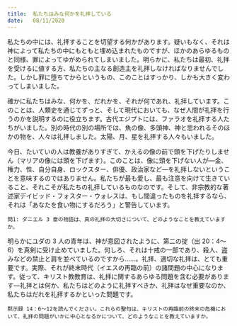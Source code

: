 ```yaml
---
title:  私たちはみな何かを礼拝している
date:   08/11/2020
---
```


私たちの中には、礼拝することを切望する何かがあります。疑いもなく、それは神によって私たちの中にもともと埋め込まれたものですが、ほかのあらゆるものと同様、罪によってゆがめられてしまいました。明らかに、私たちは最初、礼拝を受けるに値する方、私たちの主なる創造主を礼拝しなければなりませんでした。しかし罪に堕ちてからというもの、このことはすっかり、しかも大きく変わってしまいました。

確かに私たちはみな、何かを、だれかを、それが何であれ、礼拝しています。このことは、人類史を通じてずっと、そして現代においても、なぜ人間が礼拝を行うのかを説明するのに役立ちます。古代エジプトには、ファラオを礼拝する人たちがいました。別の時代の別の場所では、魚の像、多頭神、神と思われるそのほかの物を、人々は礼拝しました。太陽、月、星を礼拝する人々もいました。

今日、たいていの人は教養がありすぎて、かえるの像の前で頭を下げたりしません（マリアの像には頭を下げます）。このことは、像に頭を下げない人が―金、権力、性、自分自身、ロックスター、俳優、政治家など―を礼拝しないということを意味するのではありません。私たちが最も愛し、最も注意を向けて生きていること、それこそが私たちの礼拝しているものなのです。そして、非宗教的な著述家デイビッド・フォスター・ウォレスは、もし間違ったものを礼拝するなら、それは「あなたを食い物にするだろう」と警告しています。

`問1: ダニエル 3 章の物語は、真の礼拝の大切さについて、どのようなことを教えていますか。`

明らかにユダの 3 人の青年は、神が意図されたように、第二の掟（出 20：4～ 6）を真剣に受け止めていました。何しろ、それは十戒の一部であり、殺人、盗みなどの禁止と肩を並べているのですから……。礼拝、適切な礼拝は、とても重要です。実際、それが終末時代（イエスの再臨の前）の諸問題の中心になります。従って、キリスト教教育は、礼拝に関するあらゆる問題を含む必要があります―礼拝とは何か、私たちはどのように礼拝すべきか、礼拝はなぜ重要なのか、私たちはだれを礼拝するかといった問題です。

`黙示録 14：6～12を読んでください。これらの聖句は、キリストの再臨前の終末の危機において、礼拝の問題がいかに中心となるかについて、どのようなことを教えていますか。`